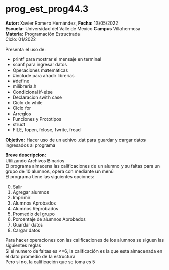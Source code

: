 # prog_est_prog44.3
<p><b>Autor:</b> Xavier Romero Hernández, <b>Fecha:</b> 13/05/2022 <br>
  <b>Escuela:</b> Universidad del Valle de Mexico <b>Campus</b> Villahermosa<br>
  <b>Materia:</b> Programación Estructrada<br>
Ciclo: 01/2022</p>

<p>
Presenta el uso de:
  <ul>
    <li>printf para mostrar el mensaje en terminal</li>
    <li>scanf para ingresar datos</li>
    <li>Operaciones matemáticas</li>
    <li>#include para añadir librerias</li>
    <li>#define</li>
    <li>milibreria.h</li>
    <li>Condicional if-else</li>
    <li>Declaracion swith case</li>
    <li>Ciclo do while</li>
    <li>Ciclo for</li>
    <li>Arreglos</li>
    <li>Funciones y Prototipos</li>
    <li>struct</li>
    <li>FILE, fopen, fclose, fwrite, fread</li>
  </ul>
</p>

<b>Objetivo:</b> Hacer uso de un achivo .dat para guardar y cargar datos ingresados al programa

<p><b>Breve descripcion:</b><br>
  Utilizando Archivos Binarios<br>
El programa almacena las calificaciones de un alumno y su faltas para un grupo de 10 alumnos, opera con mediante un menú<br>
El programa tiene las siguientes opciones:
  <ol start="0">
    <li>Salir</li>
    <li>Agregar alumnos</li>
    <li>Imprimir</li>
    <li>Alumnos Aprobados</li>
    <li>Alumnos Reprobados</li>
    <li>Promedio del grupo</li>
    <li>Porcentaje de alumnos Aprobados</li>
    <li>Guardar datos</li>
    <li>Cargar datos</li>
  </ol>
Para hacer operaciones con las calificaciones de los alumnos se siguen las siguientes reglas<br>
Si el numero de faltas es <=6, la calificación es la que esta almacenada en el dato promedio de la estructura<br>
Pero si no, la calificación que se toma es 5<br>
</p>
